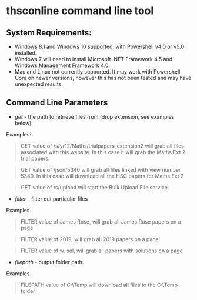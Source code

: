 # thsconline command line tool

## System Requirements:
* Windows 8.1 and Windows 10 supported, with Powershell v4.0 or v5.0 installed.
* Windows 7 will need to install Microsoft .NET Framework 4.5 and Windows Management Framework 4.0.
* Mac and Linux not currently supported. It may work with Powershell Core on newer versions, however this has not been tested and may have unexpected results.

## Command Line Parameters
* _get_ - the path to retrieve files from (drop extension, see examples below)

Examples:
  > GET value of /s/yr12/Maths/trialpapers_extension2  will grab all files associated with this website. In this case it will grab the Maths Ext 2 trial papers.
  
  > GET value of /json/5340 will grab all files linked with view number 5340. In this case will download all the HSC papers for Maths Ext 2

  > GET value of /s/upload will start the Bulk Upload File service.

* _filter_ - filter out particular files
 
Examples
  > FILTER value of James Ruse, will grab all James Ruse papers on a page
  
  > FILTER value of 2019, will grab all 2019 papers on a page

  > FILTER value of w. sol, will grab all papers with solutions on a page

* _filepath_ - output folder path.

 Examples
  > FILEPATH value of C:\Temp will download all files to the C:\Temp folder

